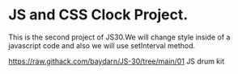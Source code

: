 # JS and CSS Clock Project.

This is the second project of JS30.We will change style inside of a javascript code and also we will use setInterval method.


https://raw.githack.com/baydarn/JS-30/tree/main/01 JS drum kit
